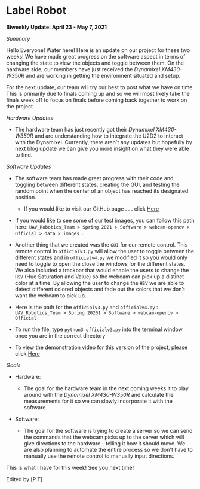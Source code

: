 # Label Robot

**Biweekly Update: April 23 - May 7, 2021**

*Summary*

Hello Everyone! Water here! Here is an update on our project for these two weeks! We have made great progress on the software aspect in terms of changing the state to view the objects and toggle between them. On the hardware side, our members have just received the *Dynamixel XM430-W350R* and are working in getting the environment situated and setup. 

For the next update, our team will try our best to post what we have on time. This is primarily due to finals coming up and so we will most likely take the finals week off to focus on finals before coming back together to work on the project. 

*Hardware Updates*
* The hardware team has just recently got their *Dynamixel XM430-W350R* and are understanding how to integrate the U2D2 to interact with the Dynamixel. Currently, there aren't any updates but hopefully by next blog update we can give you more insight on what they were able to find. 

*Software Updates* 
* The software team has made great progress with their code and toggling between different states, creating the GUI, and testing the random point when the center of an object has reached its designated position. 

    * If you would like to visit our GitHub page . . . click [Here](https://github.com/Lyfae/UAV_Robotics_Team)

* If you would like to see some of our test images, you can follow this path here:
 `UAV_Robotics_Team > Spring 2021 > Software > webcam-opencv > Official > data > images `.

 * Another thing that we created was the `GUI` for our remote control. This remote control in ``officialv3.py`` will allow the user to toggle between the different states and in ```officialv4.py``` we modified it so you would only need to toggle to open the close the windows for the different states. We also included a trackbar that would enable the users to change the `HSV` (Hue Saturation and Value) so the webcam can pick up a distinct color at a time. By allowing the user to change the `HSV` we are able to detect different colored objects and fade out the colors that we don't want the webcam to pick up.

 * Here is the path for the `officialv3.py` and `officialv4.py` : `UAV_Robotics_Team > Spring 20201 > Software > webcam-opencv > Official `

 * To run the file, type ```python3 officialv3.py``` into the terminal window once you are in the correct directory

 * To view the demonstration video for this version of the project, please click [Here](https://youtu.be/xjETe-UMvQ4)

 *Goals* 
 * Hardware:
    * The goal for the hardware team in the next coming weeks it to play around with the *Dynamixel XM430-W350R* and calculate the measurements for it so we can slowly incorporate it with the software. 

* Software: 
    * The goal for the software is trying to create a server so we can send the commands that the webcam picks up to the server which will give directions to the hardware - telling it how it should move. We are also planning to automate the entire process so we don't have to manually use the remote control to manually input directions. 

This is what I have for this week! See you next time!

Edited by [P.T]